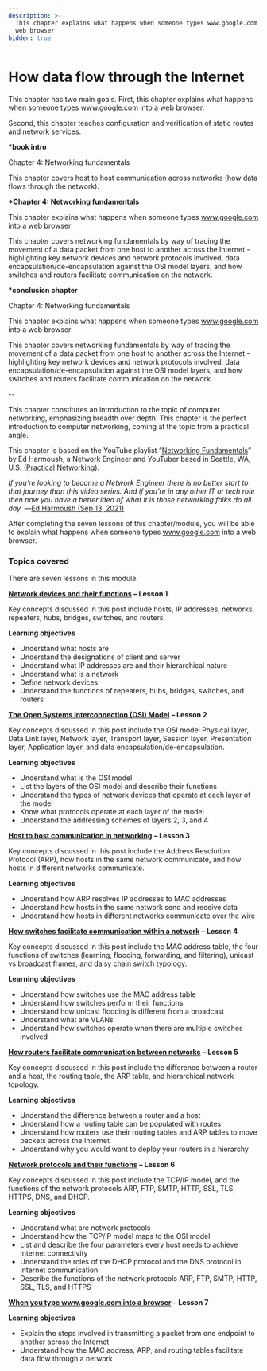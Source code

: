 ```yaml
---
description: >-
  This chapter explains what happens when someone types www.google.com into a
  web browser
hidden: true
---
```


# How data flow through the Internet

This chapter has two main goals. First, this chapter explains what happens when someone types www.google.com into a web browser.&#x20;

Second, this chapter teaches configuration and verification of static routes and network services.



**\*book intro**&#x20;

Chapter 4: Networking fundamentals

This chapter covers host to host communication across networks (how data flows through the network).

**\*Chapter 4: Networking fundamentals**

This chapter explains what happens when someone types www.google.com into a web browser

This chapter covers networking fundamentals by way of tracing the movement of a data packet from one host to another across the Internet - highlighting key network devices and network protocols involved, data encapsulation/de-encapsulation against the OSI model layers, and how switches and routers facilitate communication on the network.

**\*conclusion chapter**

Chapter 4: Networking fundamentals

This chapter explains what happens when someone types www.google.com into a web browser

This chapter covers networking fundamentals by way of tracing the movement of a data packet from one host to another across the Internet - highlighting key network devices and network protocols involved, data encapsulation/de-encapsulation against the OSI model layers, and how switches and routers facilitate communication on the network.

\--

This chapter constitutes an introduction to the topic of computer networking, emphasizing breadth over depth. This chapter is the perfect introduction to computer networking, coming at the topic from a practical angle.

This chapter is based on the YouTube playlist “[Networking Fundamentals](https://www.youtube.com/playlist?list=PLIFyRwBY_4bRLmKfP1KnZA6rZbRHtxmXi)” by Ed Harmoush, a Network Engineer and YouTuber based in Seattle, WA, U.S. ([Practical Networking](https://www.youtube.com/@PracticalNetworking)).

_If you’re looking to become a Network Engineer there is no better start to that journey than this video series. And if you’re in any other IT or tech role then now you have a better idea of what it is those networking folks do all day._ _—_[Ed Harmoush (Sep 13, 2021)](https://www.youtube.com/watch?v=YJGGYKAV4pA\&t=59s\&ab_channel=PracticalNetworking)

After completing the seven lessons of this chapter/module, you will be able to explain what happens when someone types www.google.com into a web browser.

### Topics covered <a href="#topics-covered" id="topics-covered"></a>

There are seven lessons in this module.

[**Network devices and their functions**](https://itnetworkingskills.wordpress.com/2022/12/24/network-devices-their-functions/) **– Lesson 1**

Key concepts discussed in this post include hosts, IP addresses, networks, repeaters, hubs, bridges, switches, and routers.

**Learning objectives**

* Understand what hosts are
* Understand the designations of client and server
* Understand what IP addresses are and their hierarchical nature
* Understand what is a network
* Define network devices
* Understand the functions of repeaters, hubs, bridges, switches, and routers

[**The Open Systems Interconnection (OSI) Model**](https://itnetworkingskills.wordpress.com/2022/12/28/open-systems-interconnection-osi-model/) **– Lesson 2**

Key concepts discussed in this post include the OSI model Physical layer, Data Link layer, Network layer, Transport layer, Session layer, Presentation layer, Application layer, and data encapsulation/de-encapsulation.

**Learning objectives**

* Understand what is the OSI model
* List the layers of the OSI model and describe their functions
* Understand the types of network devices that operate at each layer of the model
* Know what protocols operate at each layer of the model
* Understand the addressing schemes of layers 2, 3, and 4

[**Host to host communication in networking**](https://itnetworkingskills.wordpress.com/2023/01/01/host-host-communication-networking/) **– Lesson 3**

Key concepts discussed in this post include the Address Resolution Protocol (ARP), how hosts in the same network communicate, and how hosts in different networks communicate.

**Learning objectives**

* Understand how ARP resolves IP addresses to MAC addresses
* Understand how hosts in the same network send and receive data
* Understand how hosts in different networks communicate over the wire

[**How switches facilitate communication within a network**](https://itnetworkingskills.wordpress.com/2023/01/04/how-switches-facilitate-communication/) **– Lesson 4**

Key concepts discussed in this post include the MAC address table, the four functions of switches (learning, flooding, forwarding, and filtering), unicast vs broadcast frames, and daisy chain switch typology.

**Learning objectives**

* Understand how switches use the MAC address table
* Understand how switches perform their functions
* Understand how unicast flooding is different from a broadcast
* Understand what are VLANs
* Understand how switches operate when there are multiple switches involved

[**How routers facilitate communication between networks**](https://itnetworkingskills.wordpress.com/2023/01/09/how-routers-facilitate-communication/) **– Lesson 5**

Key concepts discussed in this post include the difference between a router and a host, the routing table, the ARP table, and hierarchical network topology.

**Learning objectives**

* Understand the difference between a router and a host
* Understand how a routing table can be populated with routes
* Understand how routers use their routing tables and ARP tables to move packets across the Internet
* Understand why you would want to deploy your routers in a hierarchy

[**Network protocols and their functions**](https://itnetworkingskills.wordpress.com/2023/01/15/network-protocols-their-functions/) **– Lesson 6**

Key concepts discussed in this post include the TCP/IP model, and the functions of the network protocols ARP, FTP, SMTP, HTTP, SSL, TLS, HTTPS, DNS, and DHCP.

**Learning objectives**

* Understand what are network protocols
* Understand how the TCP/IP model maps to the OSI model
* List and describe the four parameters every host needs to achieve Internet connectivity
* Understand the roles of the DHCP protocol and the DNS protocol in Internet communication
* Describe the functions of the network protocols ARP, FTP, SMTP, HTTP, SSL, TLS, and HTTPS

[**When you type www.google.com into a browser**](https://itnetworkingskills.wordpress.com/2023/01/19/type-google-into-web-browser/) **– Lesson 7**

**Learning objectives**

* Explain the steps involved in transmitting a packet from one endpoint to another across the Internet
* Understand how the MAC address, ARP, and routing tables facilitate data flow through a network
